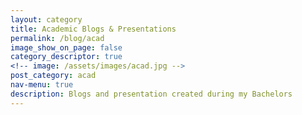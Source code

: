 ```yaml
---
layout: category
title: Academic Blogs & Presentations
permalink: /blog/acad
image_show_on_page: false
category_descriptor: true
<!-- image: /assets/images/acad.jpg -->
post_category: acad
nav-menu: true
description: Blogs and presentation created during my Bachelors
---
```

